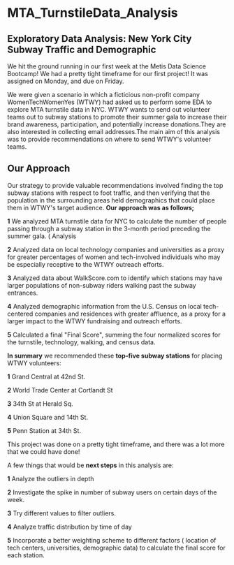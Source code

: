 # MTA_TurnstileData_Analysis

## Exploratory Data Analysis: New York City Subway Traffic and Demographic
We hit the ground running in our first week at the Metis Data Science Bootcamp!
We had a pretty tight timeframe for our first project! It was assigned on Monday, and due on Friday.

We were given a scenario in which a ficticious non-profit company WomenTechWomenYes (WTWY) had asked us to perform some EDA to explore MTA turnstile data in NYC. WTWY wants to send out volunteer teams out to subway stations to promote their summer gala to increase their brand awareness, participation, and potentially increase donations.They are also interested in collecting email addresses.The main aim of this analysis was to provide recommendations on where to send WTWY's volunteer teams.

## Our Approach
Our strategy to provide valuable recommendations involved finding the top subway stations with respect to foot traffic, and then verifying that the population in the surrounding areas held demographics that could place them in WTWY's target audience.
**Our approach was as follows;**

**1** We analyzed MTA turnstile data for NYC to calculate the  number of people passing through a subway station in the 3-month period preceding the summer gala. ( Analysis 

**2** Analyzed data on local technology companies and universities as a proxy for greater percentages of women and tech-involved individuals   who may be especially receptive to the WTWY outreach efforts.

**3** Analyzed data about WalkScore.com to identify which stations may have larger populations of non-subway riders walking past the subway entrances.

**4** Analyzed demographic information from the U.S. Census on local tech-centered companies and residences with greater affluence, as a proxy for a larger impact to the WTWY fundraising and outreach efforts.

**5** Calculated a final "Final Score", summing the four normalized scores for the turnstile, technology, walking, and census data.


**In summary** we recommended these **top-five subway stations** for placing WTWY volunteers:

**1** Grand Central at 42nd St.

**2** World Trade Center at Cortlandt St

**3** 34th St at Herald Sq.

**4** Union Square and 14th St.

**5** Penn Station at 34th St.


This project was done on a pretty tight timeframe, and there was a lot more that we could have done!

A few things that would be **next steps** in this analysis are:

**1** Analyze the outliers in depth

**2** Investigate the spike in number of subway users on certain days of the week.

**3** Try different values to filter outliers.

**4** Analyze traffic distribution by time of day 

**5** Incorporate a better weighting scheme to different factors ( location of tech centers, universities, demographic data) to calculate the final score for each station.

